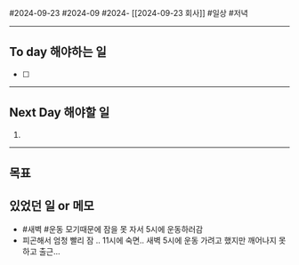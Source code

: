 #2024-09-23 #2024-09 #2024- [[2024-09-23 회사]]
#일상 #저녁 

---
## To day 해야하는 일
- [ ] 

---
## Next Day 해야할 일
1. 

---

## 목표 


## 있었던 일  or 메모

- #새벽 #운동 모기때문에 잠을 못 자서 5시에 운동하러감
- 피곤해서 엄청 빨리 잠 .. 11시에 숙면.. 새벽 5시에 운동 가려고 했지만 깨어나지 못하고 출근...